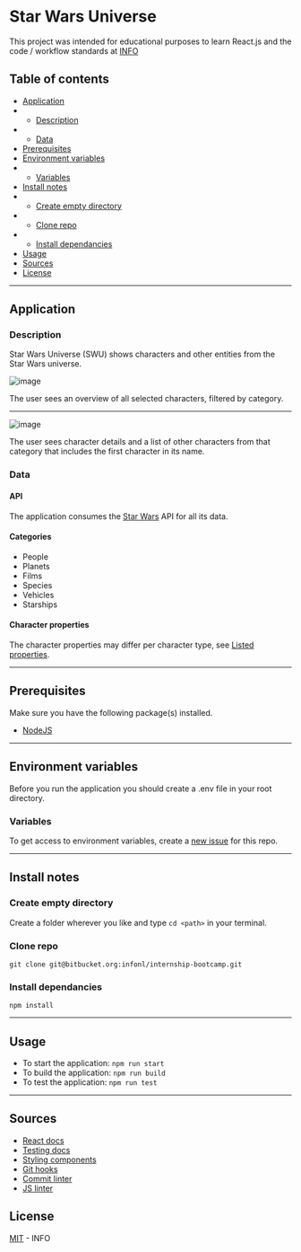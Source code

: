 # Star Wars Universe
This project was intended for educational purposes to learn React.js and the code / workflow standards at [INFO](https://info.nl)

## Table of contents
- [Application](#application)
- - [Description](#description)
- - [Data](#data)
- [Prerequisites](#prerequisites)
- [Environment variables](#environment-variables)
- - [Variables](#variables)
- [Install notes](#install-notes)
- - [Create empty directory](#create-empty-directory)
- - [Clone repo](#clone-repo)
- - [Install dependancies](#install-dependancies)
- [Usage](#usage)
- [Sources](#sources)
- [License](#license)

---

## Application
### Description
Star Wars Universe (SWU) shows characters and other entities from the Star Wars universe. 

![image](https://user-images.githubusercontent.com/33430653/94445009-3e38ad00-01a7-11eb-8f28-1cc871967202.png)

The user sees an overview of all selected characters, filtered by category.

---

![image](https://user-images.githubusercontent.com/33430653/94445028-455fbb00-01a7-11eb-81aa-8ca33cdd2519.png)


The user sees character details and a list of other characters from that category that includes the first character in its name.

### Data
#### API
The application consumes the [Star Wars](https://swapi.dev/) API for all its data.

#### Categories
- People
- Planets
- Films
- Species
- Vehicles
- Starships

#### Character properties
The character properties may differ per character type, see [Listed properties](https://bitbucket.org/infonl/internship-bootcamp/src/master/src/data/listed-props.json).


---

## Prerequisites
Make sure you have the following package(s) installed.

- [NodeJS](https://nodejs.org/en/)

---

## Environment variables
Before you run the application you should create a .env file in your root directory.

### Variables
To get access to environment variables, create a [new issue](https://bitbucket.org/infonl/internship-bootcamp/issues?status=new&status=open) for this repo.

---

## Install notes
### Create empty directory
Create a folder wherever you like and type `cd <path>` in your terminal.

### Clone repo
`git clone git@bitbucket.org:infonl/internship-bootcamp.git`

### Install dependancies
`npm install`

---

## Usage
- To start the application: `npm run start`
- To build the application: `npm run build`
- To test the application: `npm run test`

---

## Sources
- [React docs](https://reactjs.org/)
- [Testing docs](https://jestjs.io/)
- [Styling components](https://styled-components.com/)
- [Git hooks](https://github.com/typicode/husky)
- [Commit linter](https://commitlint.js.org/#/)
- [JS linter](https://www.npmjs.com/package/standard)

## License
[MIT](https://opensource.org/licenses/MIT) - INFO
